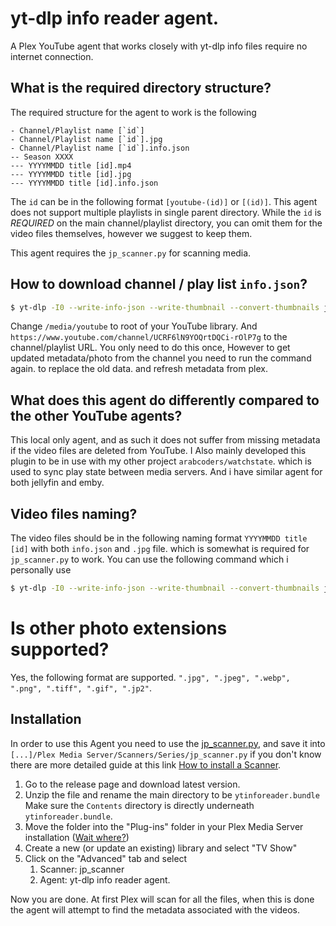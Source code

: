 # yt-dlp info reader agent.

A Plex YouTube agent that works closely with yt-dlp info files require no internet connection. 

## What is the required directory structure?

The required structure for the agent to work is the following

```
- Channel/Playlist name [`id`]
- Channel/Playlist name [`id`].jpg
- Channel/Playlist name [`id`].info.json
-- Season XXXX
--- YYYYMMDD title [id].mp4
--- YYYYMMDD title [id].jpg
--- YYYYMMDD title [id].info.json
```

The `id` can be in the following format `[youtube-(id)]` or `[(id)]`. This agent does not support multiple playlists in single parent directory.
While the `id` is *REQUIRED* on the main channel/playlist directory, you can omit them for the video files themselves, however we suggest to keep them.


This agent requires the `jp_scanner.py` for scanning media.


## How to download channel / play list `info.json`?

```bash
$ yt-dlp -I0 --write-info-json --write-thumbnail --convert-thumbnails jpg -o "%(title)s [%(id)s]/%(title).180B [%(id)s].%(ext)s" --paths /media/youtube https://www.youtube.com/channel/UCRF6lN9YOQrtDQCi-rOlP7g
```
Change `/media/youtube` to root of your YouTube library. And `https://www.youtube.com/channel/UCRF6lN9YOQrtDQCi-rOlP7g` to the channel/playlist URL.
You only need to do this once, However to get updated metadata/photo from the channel you need to run the command again. to replace the old data. and refresh metadata from plex.

## What does this agent do differently compared to the other YouTube agents?
This local only agent, and as such it does not suffer from missing metadata if the video files are deleted from YouTube. I Also mainly developed this plugin to be in use with my other project `arabcoders/watchstate`. which is used to sync play state between media servers. And i have similar agent for both jellyfin and emby.

## Video files naming?
The video files should be in the following naming format `YYYYMMDD title [id]` with both `info.json` and `.jpg` file. which is somewhat is required for `jp_scanner.py` to work. You can use the following command which i personally use

```bash
$ yt-dlp -I0 --write-info-json --write-thumbnail --convert-thumbnails jpg -o "%(title)s [%(id)s]/Season %(release_date>%Y,upload_date>%Y|Unknown)s/%(release_date>%Y%m%d,upload_date>%Y%m%d)s - %(title).180B [%(extractor)s-%(id)s].%(ext)s" --paths /media/youtube https://www.youtube.com/watch?v=d_pVmR_0p0E
```

# Is other photo extensions supported?
Yes, the following format are supported. `".jpg", ".jpeg", ".webp", ".png", ".tiff", ".gif", ".jp2"`.

## Installation
In order to use this Agent you need to use the [jp_scanner.py](https://gist.github.com/arabcoders/ecb2755aa1d76dc89301ec44b8d367d5), and
save it into `[...]/Plex Media Server/Scanners/Series/jp_scanner.py` if you don't know there are more detailed guide at this link [How to install a Scanner](https://github.com/ZeroQI/Absolute-Series-Scanner#install--update).

1. Go to the release page and download latest version.
2. Unzip the file and rename the main directory to be `ytinforeader.bundle` Make sure the `Contents` directory is directly underneath `ytinforeader.bundle`. 
3. Move the folder into the "Plug-ins" folder in your Plex Media Server installation ([Wait where?](https://support.plex.tv/articles/201106098-how-do-i-find-the-plug-ins-folder/))
4. Create a new (or update an existing) library and select "TV Show"
5. Click on the "Advanced" tab and select
    1. Scanner: jp_scanner
    2. Agent: yt-dlp info reader agent.

Now you are done. At first Plex will scan for all the files, when this is done the agent will attempt to find the metadata associated with the videos.